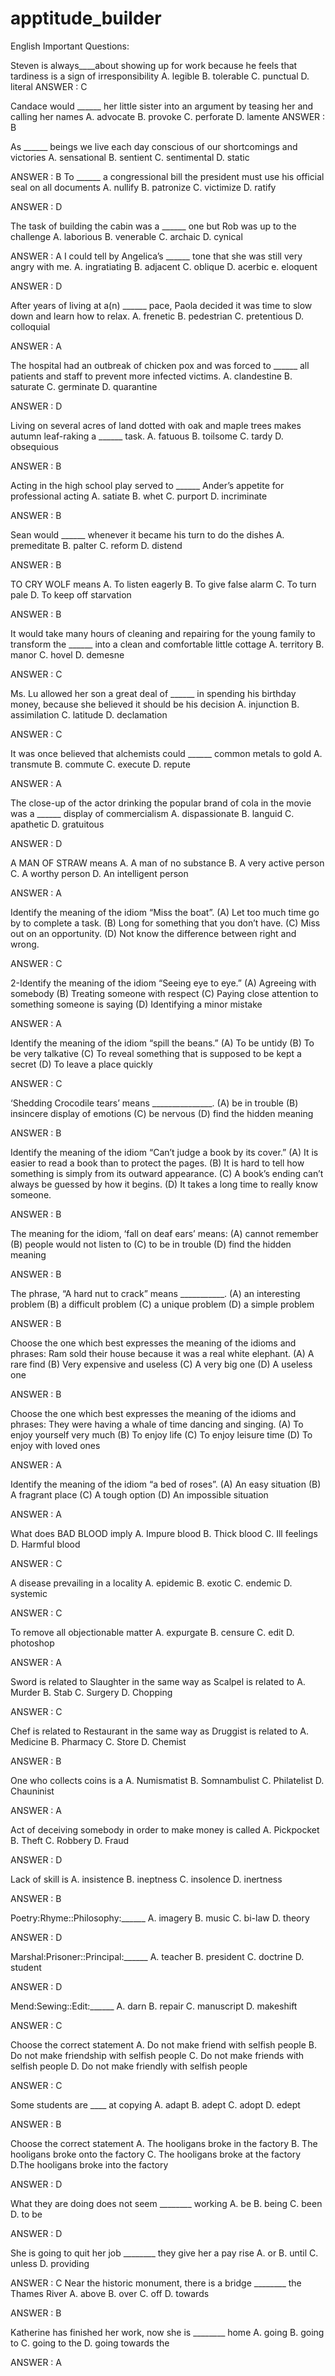# apptitude_builder

English Important Questions:

Steven is always____about showing up for work because he feels that tardiness is a sign of irresponsibility
A. legible
B. tolerable
C. punctual
D. literal
ANSWER : C

Candace would ______ her little sister into an argument by teasing her and calling her names
A. advocate
B. provoke
C. perforate
D. lamente
ANSWER : B

As ______ beings we live each day conscious of our shortcomings and victories
A. sensational
B. sentient
C. sentimental
D. static

ANSWER : B
To ______ a congressional bill the president must use his official seal on all documents
A. nullify
B. patronize
C. victimize
D. ratify

ANSWER : D

The task of building the cabin was a ______ one but Rob was up to the challenge
A. laborious
B. venerable
C. archaic
D. cynical

ANSWER : A
I could tell by Angelica’s ______ tone that she was still very angry with me. 
A. ingratiating 
B. adjacent
 C. oblique 
D. acerbic 
e. eloquent 

ANSWER : D

 After years of living at a(n) ______ pace, Paola decided it was time to slow down and learn how to relax.
 A. frenetic 
B. pedestrian 
C. pretentious 
D. colloquial 

ANSWER : A

The hospital had an outbreak of chicken pox and was forced to ______ all patients and staff to prevent more infected victims.
 A. clandestine 
B. saturate 
C. germinate 
D. quarantine 

ANSWER : D

Living on several acres of land dotted with oak and maple trees makes autumn leaf-raking a ______ task. 
A. fatuous 
B. toilsome 
C. tardy 
D. obsequious 

ANSWER : B

Acting in the high school play served to ______ Ander’s appetite for professional acting
A. satiate
 B. whet 
C. purport 
D. incriminate

ANSWER : B

Sean would ______ whenever it became his turn to do the dishes
A. premeditate
B. palter
C. reform
D. distend

ANSWER : B

TO CRY WOLF means
A. To listen eagerly
B. To give false alarm
C. To turn pale
D. To keep off starvation

ANSWER : B

It would take many hours of cleaning and repairing for the young family to transform the ______ into a clean and comfortable little cottage
A. territory 
B. manor 
C. hovel
 D. demesne 

ANSWER : C

Ms. Lu allowed her son a great deal of ______ in spending his birthday money, because she believed it should be his decision
A. injunction 
B. assimilation 
C. latitude 
D. declamation

ANSWER : C

It was once believed that alchemists could ______ common metals to gold
 A. transmute 
B. commute 
C. execute 
D. repute

ANSWER : A

The close-up of the actor drinking the popular brand of cola in the movie was a ______ display of commercialism
A. dispassionate
 B. languid 
C. apathetic 
D. gratuitous

ANSWER : D

A MAN OF STRAW means
A. A man of no substance
B. A very active person
C. A worthy person
D. An intelligent person

ANSWER : A

 Identify the meaning of the idiom “Miss the boat”.
(A) Let too much time go by to complete a task.
(B) Long for something that you don’t have.
(C) Miss out on an opportunity.
(D) Not know the difference between right and wrong.
 
ANSWER : C

2-Identify the meaning of the idiom “Seeing eye to eye.”
(A) Agreeing with somebody
(B) Treating someone with respect
(C) Paying close attention to something someone is saying
(D) Identifying a minor mistake
 
ANSWER : A

Identify the meaning of the idiom “spill the beans.”
(A) To be untidy
(B) To be very talkative
(C) To reveal something that is supposed to be kept a secret
(D) To leave a place quickly
 
ANSWER : C


 ‘Shedding Crocodile tears’ means _______________.
(A) be in trouble
(B) insincere display of emotions
(C) be nervous
(D) find the hidden meaning
 
ANSWER : B

Identify the meaning of the idiom “Can’t judge a book by its cover.”
(A) It is easier to read a book than to protect the pages.
(B) It is hard to tell how something is simply from its outward appearance.
(C) A book’s ending can’t always be guessed by how it begins.
(D) It takes a long time to really know someone.
 
ANSWER : B

The meaning for the idiom, ‘fall on deaf ears’ means:
(A) cannot remember
(B) people would not listen to
(C) to be in trouble
(D) find the hidden meaning
 
ANSWER : B

The phrase, “A hard nut to crack” means ___________.
(A) an interesting problem
(B) a difficult problem
(C) a unique problem
(D) a simple problem

 ANSWER : B

Choose the one which best expresses the meaning of the idioms and phrases: Ram sold their house because it was a real white elephant.
(A) A rare find
(B) Very expensive and useless
(C) A very big one
(D) A useless one
 
ANSWER : B

Choose the one which best expresses the meaning of the idioms and phrases: They were having a whale of time dancing and singing.
(A) To enjoy yourself very much
(B) To enjoy life
(C) To enjoy leisure time
(D) To enjoy with loved ones

ANSWER : A

 Identify the meaning of the idiom “a bed of roses”.
(A) An easy situation
(B) A fragrant place
(C) A tough option
(D) An impossible situation

ANSWER : A

 What does BAD BLOOD imply
A. Impure blood
B. Thick blood
C. Ill feelings
D. Harmful blood

ANSWER : C

A disease prevailing in a locality
A. epidemic
B. exotic
C. endemic
D. systemic

ANSWER : C

To remove all objectionable matter
A. expurgate
B. censure
C. edit
D. photoshop

ANSWER : A

Sword is related to Slaughter in the same way as Scalpel is related to
A. Murder 
B. Stab 
C. Surgery 
D. Chopping

ANSWER : C

Chef is related to Restaurant in the same way as Druggist is related to
A. Medicine 
B. Pharmacy 
C. Store 
D. Chemist

ANSWER : B 

One who collects coins is a
A. Numismatist
B. Somnambulist
C. Philatelist
D. Chauninist

ANSWER : A

Act of deceiving somebody in order to make money is called
A. Pickpocket
B. Theft
C. Robbery
D. Fraud

ANSWER : D

Lack of skill is 
A. insistence
B. ineptness
C. insolence
D. inertness

ANSWER : B

Poetry:Rhyme::Philosophy:______
A. imagery
B. music
C. bi-law
D. theory

ANSWER : D

Marshal:Prisoner::Principal:______
A. teacher
B. president
C. doctrine
D. student

ANSWER : D

Mend:Sewing::Edit:______
A. darn
B. repair
C. manuscript
D. makeshift

ANSWER : C

Choose the correct statement
A. Do not make friend with selfish people
B. Do not make friendship with selfish people
C. Do not make friends with selfish people
D. Do not make friendly with selfish people

ANSWER : C

Some students are ____ at copying
A. adapt
B. adept
C. adopt
D. edept

ANSWER : B

Choose the correct statement
A. The hooligans broke in the factory
B. The hooligans broke onto the factory
C. The hooligans broke at the factory
D.The hooligans broke into the factory

ANSWER : D

What they are doing does not seem ________ working
A. be
B. being
C. been
D. to be

ANSWER : D

She is going to quit her job ________ they give her a pay rise
A. or
B. until
C. unless
D. providing

ANSWER : C
Near the historic monument, there is a bridge ________ the Thames River
A. above
B. over
C. off
D. towards

ANSWER : B

Katherine has finished her work, now she is ________ home
A. going
B. going to
C. going to the
D. going towards the

ANSWER : A

